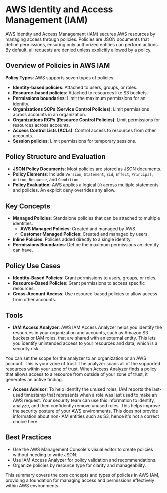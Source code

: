 # AWS Identity and Access Management (IAM)

AWS Identity and Access Management (IAM) secures AWS resources by managing access through policies. Policies are JSON documents that define permissions, ensuring only authorized entities can perform actions. By default, all requests are denied unless explicitly allowed by a policy.

## Overview of Policies in AWS IAM

**Policy Types**: AWS supports seven types of policies:

- **Identity-based policies**: Attached to users, groups, or roles.
- **Resource-based policies**: Attached to resources like S3 buckets.
- **Permissions boundaries**: Limit the maximum permissions for an identity.
- **Organizations SCPs (Service Control Policies)**: Limit permissions across accounts in an organization.
- **Organizations RCPs (Resource Control Policies)**: Limit permissions for resources across accounts.
- **Access Control Lists (ACLs)**: Control access to resources from other accounts.
- **Session policies**: Limit permissions for temporary sessions.

## Policy Structure and Evaluation

- **JSON Policy Documents**: Most policies are stored as JSON documents.
- **Policy Elements**: Include `Version`, `Statement`, `Sid`, `Effect`, `Principal`, `Action`, `Resource`, and `Condition`.
- **Policy Evaluation**: AWS applies a logical `OR` across multiple statements and policies. An explicit deny overrides any allow.

## Key Concepts

- **Managed Policies**: Standalone policies that can be attached to multiple identities.
  - **AWS Managed Policies**: Created and managed by AWS.
  - **Customer Managed Policies**: Created and managed by users.
- **Inline Policies**: Policies added directly to a single identity.
- **Permissions Boundaries**: Define the maximum permissions an identity can have.

## Policy Use Cases

- **Identity-Based Policies**: Grant permissions to users, groups, or roles.
- **Resource-Based Policies**: Grant permissions to access specific resources.
- **Cross-Account Access**: Use resource-based policies to allow access from other accounts.

## Tools

- **IAM Access Analyzer**: AWS IAM Access Analyzer helps you identify the resources in your organization and accounts, such as Amazon S3 buckets or IAM roles, that are shared with an external entity. This lets you identify unintended access to your resources and data, which is a security risk.

You can set the scope for the analyzer to an organization or an AWS account. This is your zone of trust. The analyzer scans all of the supported resources within your zone of trust. When Access Analyzer finds a policy that allows access to a resource from outside of your zone of trust, it generates an active finding.

- **Access Advisor**: To help identify the unused roles, IAM reports the last-used timestamp that represents when a role was last used to make an AWS request. Your security team can use this information to identify, analyze, and then confidently remove unused roles. This helps improve the security posture of your AWS environments. This does not provide information about non-IAM entities such as S3, hence it's not a correct choice here.

## Best Practices

- Use the AWS Management Console's visual editor to create policies without needing to write JSON.
- Use IAM Access Analyzer for policy validation and recommendations.
- Organize policies by resource type for clarity and manageability.

This summary covers the core concepts and types of policies in AWS IAM, providing a foundation for managing access and permissions effectively within AWS environments.
